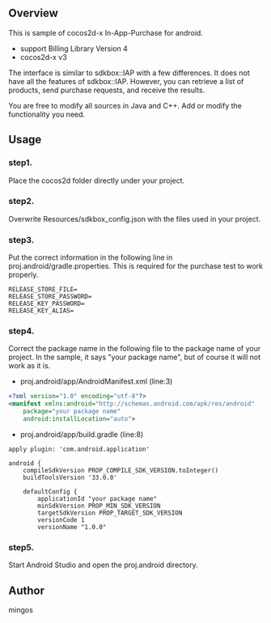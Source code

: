 ## Overview

This is sample of cocos2d-x In-App-Purchase for android.

* support Billing Library Version 4
* cocos2d-x v3

The interface is similar to sdkbox::IAP with a few differences.
It does not have all the features of sdkbox::IAP.
However, you can retrieve a list of products, send purchase requests, and receive the results.

You are free to modify all sources in Java and C++.
Add or modify the functionality you need.

## Usage

### step1.

Place the cocos2d folder directly under your project.

### step2. 

Overwrite Resources/sdkbox_config.json with the files used in your project.

### step3.

Put the correct information in the following line in proj.android/gradle.properties.
This is required for the purchase test to work properly.

```
RELEASE_STORE_FILE=
RELEASE_STORE_PASSWORD=
RELEASE_KEY_PASSWORD=
RELEASE_KEY_ALIAS=
```

### step4.

Correct the package name in the following file to the package name of your project.
In the sample, it says "your package name", but of course it will not work as it is.

* proj.android/app/AndroidManifest.xml (line:3)
```xml
<?xml version="1.0" encoding="utf-8"?>
<manifest xmlns:android="http://schemas.android.com/apk/res/android"
    package="your package name"
    android:installLocation="auto">
```

* proj.android/app/build.gradle (line:8)
```
apply plugin: 'com.android.application'

android {
    compileSdkVersion PROP_COMPILE_SDK_VERSION.toInteger()
    buildToolsVersion '33.0.0'

    defaultConfig {
        applicationId "your package name"
        minSdkVersion PROP_MIN_SDK_VERSION
        targetSdkVersion PROP_TARGET_SDK_VERSION
        versionCode 1
        versionName "1.0.0"        
```

### step5.

Start Android Studio and open the proj.android directory.

## Author

mingos

